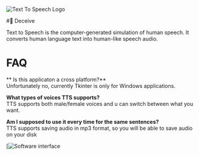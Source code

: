 
![Text To Speech Logo]( https://i.imgur.com/R6ceShp.png)

#:robot: Deceive 

Text to Speech is the computer-generated simulation of human speech. It converts human language text into human-like speech audio. 

# FAQ

** Is this applicaton a cross platform?**  
Unfortunately no, currently Tkinter is only for Windows applications.

**What types of voices TTS supports?**  
TTS supports both male/female voices and u can switch between what you want.

**Am I supposed to use it every time for the same sentences?**  
TTS supports saving audio in mp3 format, so you will be able to save audio on your disk

 [![Software interface]( https://i.imgur.com/v57gHUv.jpeg)
